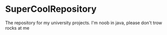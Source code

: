 # SuperCoolRepository
The repository for my university projects. I'm noob in java, please don't trow rocks at me
